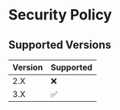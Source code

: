# Security Policy

## Supported Versions

| Version | Supported          |
| ------- | ------------------ |
| 2.X   | :x:                  |
| 3.X   | :white_check_mark:   |


